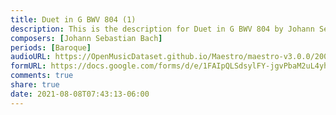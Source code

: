 ```yaml
---
title: Duet in G BWV 804 (1)
description: This is the description for Duet in G BWV 804 by Johann Sebastian Bach
composers: [Johann Sebastian Bach]
periods: [Baroque]
audioURL: https://OpenMusicDataset.github.io/Maestro/maestro-v3.0.0/2009/MIDI-Unprocessed_06_R1_2009_03-07_ORIG_MID--AUDIO_06_R1_2009_06_R1_2009_04_WAV.midi
formURL: https://docs.google.com/forms/d/e/1FAIpQLSdsylFY-jgvPbaM2uL4yhJgP_oB2b2mZFIFlNrhvaKBz0yEtQ/viewform
comments: true
share: true
date: 2021-08-08T07:43:13-06:00
---
```

